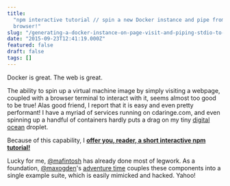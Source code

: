 ```yaml
---
title:
  "npm interactive tutorial // spin a new Docker instance and pipe from the
  browser!"
slug: "/generating-a-docker-instance-on-page-visit-and-piping-stdio-to-and-fro"
date: "2015-09-23T12:41:19.000Z"
featured: false
draft: false
tags: []
---
```


Docker is great. The web is great.

The ability to spin up a virtual machine image by simply visiting a webpage,
coupled with a browser terminal to interact with it, seems almost too good to be
true! Alas good friend, I report that it is easy and even pretty performant! I
have a myriad of services running on cdaringe.com, and even spinning up a
handful of containers hardly puts a drag on my tiny
[digital ocean](https://www.digitalocean.com/) droplet.

Because of this capability, I
**[offer you, reader, a short interactive npm tutorial!](http://static.cdaringe.com/npm/)**

Lucky for me, [@mafintosh](https://github.com/mafintosh) has already done most
of legwork. As a foundation, [@maxogden](http://maxogden.com/)'s
[adventure time](https://github.com/maxogden/adventure-time) couples these
components into a single example suite, which is easily mimicked and hacked.
Yahoo!
